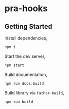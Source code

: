 # pra-hooks

## Getting Started

Install dependencies,

```bash
npm i
```

Start the dev server,

```bash
npm start
```

Build documentation,

```bash
npm run docs:build
```

Build library via `father-build`,

```bash
npm run build
```
